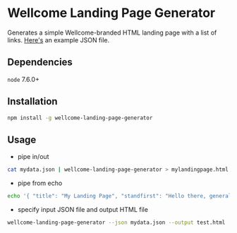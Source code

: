 # Wellcome Landing Page Generator

Generates a simple Wellcome-branded HTML landing page with a list of links. [Here's](https://github.com/wellcometrust/landing-page-generator/blob/master/example-data.json) an example JSON file.

## Dependencies

`node` 7.6.0+

## Installation

```bash
npm install -g wellcome-landing-page-generator
```

## Usage

- pipe in/out
```bash
cat mydata.json | wellcome-landing-page-generator > mylandingpage.html
```

- pipe from echo
```bash
echo '{ "title": "My Landing Page", "standfirst": "Hello there, general Kenobi!"}' | wellcome-landing-page-generator > mylandingpage.html
```

- specify input JSON file and output HTML file
```bash
wellcome-landing-page-generator --json mydata.json --output test.html
```
